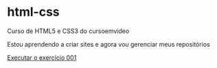 # html-css
 Curso de HTML5 e CSS3 do cursoemvideo

 Estou aprendendo a criar sites e agora vou gerenciar meus repositórios 

 <a href=" https://raul180903.github.io/html-css/execícios/ex001/index.html"> Executar o exercício 001 <a>
